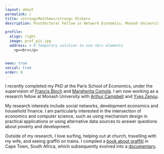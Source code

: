 ```yaml
---
layout: about
permalink: /
title: <strong>Matthew</strong> Olckers
description: Postdoctoral Fellow in Network Economics, Monash University

profile:
  align: right
  image: prof_pic.jpg
  address: > # Temporary solution to use <br> elements
    <p><br></p>


news: true
social: true
order: 0
---
```


I recently completed my PhD at the Paris School of Economics, under the supervision of [Francis Bloch](https://www.sites.google.com/site/francisbloch1/) and [Margherita Comola](http://www.parisschoolofeconomics.com/comola-margherita/). I am now working as a research fellow at Monash University with [Arthur Campbell](https://sites.google.com/site/arthurcampbellecon/) and [Yves Zenou](https://sites.google.com/site/yvesbzenou/).

My research interests include social networks, development economics and household finance. I am particularly interested in the intersection of economics and computer science, such as using mechanism design in practical applications or using alternative data sources to answer questions about poverty and development.

Outside of my research, I love surfing, helping out at church, travelling with my wife, and seeing graffiti on trains. I compiled a [book about graffiti](https://books.google.co.za/books/about/Painting_Cape_Town.html?id=rd_hCgAAQBAJ) in Cape Town, South Africa, which subsequently evolved into a [documentary](https://www.paintingcapetown.co.za/documentary/).
